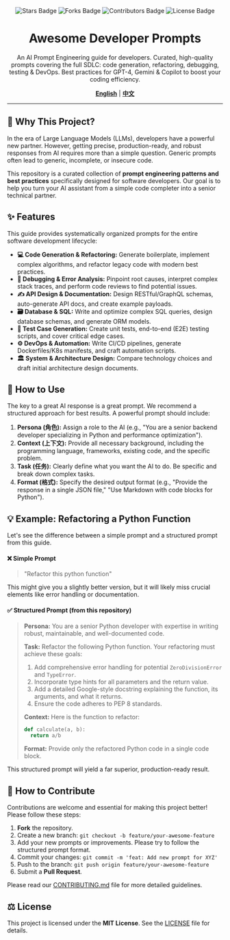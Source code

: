 <div align="center">
  <img src="https://img.shields.io/github/stars/YOUR_USERNAME/Awesome-Developer-Prompts?style=for-the-badge&logo=github&color=FFC107" alt="Stars Badge"/>
  <img src="https://img.shields.io/github/forks/YOUR_USERNAME/Awesome-Developer-Prompts?style=for-the-badge&logo=github&color=8BC34A" alt="Forks Badge"/>
  <img src="https://img.shields.io/github/contributors/YOUR_USERNAME/Awesome-Developer-Prompts?style=for-the-badge&logo=github&color=03A9F4" alt="Contributors Badge"/>
  <img src="https://img.shields.io/github/license/YOUR_USERNAME/Awesome-Developer-Prompts?style=for-the-badge&color=f44336" alt="License Badge"/>
</div>

<h1 align="center">
  Awesome Developer Prompts
</h1>

<p align="center">
  An AI Prompt Engineering guide for developers. Curated, high-quality prompts covering the full SDLC: code generation, refactoring, debugging, testing & DevOps. Best practices for GPT-4, Gemini & Copilot to boost your coding efficiency.
</p>

<p align="center">
  <a href="./README.md"><strong>English</strong></a> | <a href="./README.zh-CN.md"><strong>中文</strong></a>
</p>

---

## 🚀 Why This Project?

In the era of Large Language Models (LLMs), developers have a powerful new partner. However, getting precise, production-ready, and robust responses from AI requires more than a simple question. Generic prompts often lead to generic, incomplete, or insecure code.

This repository is a curated collection of **prompt engineering patterns and best practices** specifically designed for software developers. Our goal is to help you turn your AI assistant from a simple code completer into a senior technical partner.

## ✨ Features

This guide provides systematically organized prompts for the entire software development lifecycle:

-   **💻 Code Generation & Refactoring:** Generate boilerplate, implement complex algorithms, and refactor legacy code with modern best practices.
-   **🐞 Debugging & Error Analysis:** Pinpoint root causes, interpret complex stack traces, and perform code reviews to find potential issues.
-   **✍️ API Design & Documentation:** Design RESTful/GraphQL schemas, auto-generate API docs, and create example payloads.
-   **🗃️ Database & SQL:** Write and optimize complex SQL queries, design database schemas, and generate ORM models.
-   **🧪 Test Case Generation:** Create unit tests, end-to-end (E2E) testing scripts, and cover critical edge cases.
-   **⚙️ DevOps & Automation:** Write CI/CD pipelines, generate Dockerfiles/K8s manifests, and craft automation scripts.
-   **🏛️ System & Architecture Design:** Compare technology choices and draft initial architecture design documents.

## 🔧 How to Use

The key to a great AI response is a great prompt. We recommend a structured approach for best results. A powerful prompt should include:

1.  **Persona (角色):** Assign a role to the AI (e.g., "You are a senior backend developer specializing in Python and performance optimization").
2.  **Context (上下文):** Provide all necessary background, including the programming language, frameworks, existing code, and the specific problem.
3.  **Task (任务):** Clearly define what you want the AI to do. Be specific and break down complex tasks.
4.  **Format (格式):** Specify the desired output format (e.g., "Provide the response in a single JSON file," "Use Markdown with code blocks for Python").

## 💡 Example: Refactoring a Python Function

Let's see the difference between a simple prompt and a structured prompt from this guide.

#### ❌ Simple Prompt

> "Refactor this python function"

This might give you a slightly better version, but it will likely miss crucial elements like error handling or documentation.

#### ✅ Structured Prompt (from this repository)

> **Persona:** You are a senior Python developer with expertise in writing robust, maintainable, and well-documented code.
>
> **Task:** Refactor the following Python function. Your refactoring must achieve these goals:
> 1.  Add comprehensive error handling for potential `ZeroDivisionError` and `TypeError`.
> 2.  Incorporate type hints for all parameters and the return value.
> 3.  Add a detailed Google-style docstring explaining the function, its arguments, and what it returns.
> 4.  Ensure the code adheres to PEP 8 standards.
>
> **Context:** Here is the function to refactor:
> ```python
> def calculate(a, b):
>   return a/b
> ```
>
> **Format:** Provide only the refactored Python code in a single code block.

This structured prompt will yield a far superior, production-ready result.

## 🤝 How to Contribute

Contributions are welcome and essential for making this project better! Please follow these steps:

1.  **Fork** the repository.
2.  Create a new branch: `git checkout -b feature/your-awesome-feature`
3.  Add your new prompts or improvements. Please try to follow the structured prompt format.
4.  Commit your changes: `git commit -m 'feat: Add new prompt for XYZ'`
5.  Push to the branch: `git push origin feature/your-awesome-feature`
6.  Submit a **Pull Request**.

Please read our [CONTRIBUTING.md](https://github.com/YOUR_USERNAME/Awesome-Developer-Prompts/blob/main/CONTRIBUTING.md) file for more detailed guidelines.

## ⚖️ License

This project is licensed under the **MIT License**. See the [LICENSE](https://github.com/YOUR_USERNAME/Awesome-Developer-Prompts/blob/main/LICENSE) file for details.
